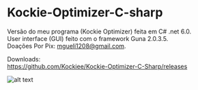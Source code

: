 # Kockie-Optimizer-C-sharp
 Versão do meu programa (Kockie Optimizer) feita em C# .net 6.0.      
 User interface (GUI) feito com o framework Guna 2.0.3.5.        
 Doações Por Pix: mgueli1208@gmail.com.       

Downloads:        
https://github.com/Kockiee/Kockie-Optimizer-C-Sharp/releases      

![alt text](https://kockiee.github.io/img/KockieOptimizerCSharp.png)
